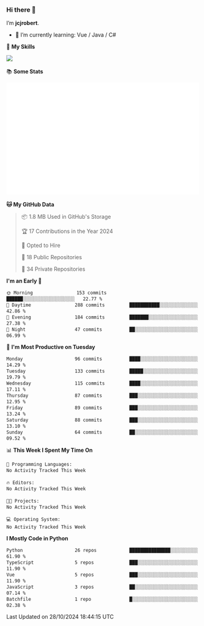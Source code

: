 ### Hi there 👋

I’m **jcjrobert**.

- 🌱 I’m currently learning: Vue / Java / C#

🌟 **My Skills**

![](https://img.shields.io/badge/-Python-3e74a2?style=flat-square&logo=Python&logoColor=fff)

📚 **Some Stats**

![](https://github.com/jcjrobert/github-stats/blob/master/generated/overview.svg)

<!--START_SECTION:waka-->
**🐱 My GitHub Data** 

> 📦 1.8 MB Used in GitHub's Storage 
 > 
> 🏆 17 Contributions in the Year 2024
 > 
> 💼 Opted to Hire
 > 
> 📜 18 Public Repositories 
 > 
> 🔑 34 Private Repositories 
 > 
**I'm an Early 🐤** 

```text
🌞 Morning                153 commits         ██████░░░░░░░░░░░░░░░░░░░   22.77 % 
🌆 Daytime                288 commits         ███████████░░░░░░░░░░░░░░   42.86 % 
🌃 Evening                184 commits         ███████░░░░░░░░░░░░░░░░░░   27.38 % 
🌙 Night                  47 commits          ██░░░░░░░░░░░░░░░░░░░░░░░   06.99 % 
```
📅 **I'm Most Productive on Tuesday** 

```text
Monday                   96 commits          ████░░░░░░░░░░░░░░░░░░░░░   14.29 % 
Tuesday                  133 commits         █████░░░░░░░░░░░░░░░░░░░░   19.79 % 
Wednesday                115 commits         ████░░░░░░░░░░░░░░░░░░░░░   17.11 % 
Thursday                 87 commits          ███░░░░░░░░░░░░░░░░░░░░░░   12.95 % 
Friday                   89 commits          ███░░░░░░░░░░░░░░░░░░░░░░   13.24 % 
Saturday                 88 commits          ███░░░░░░░░░░░░░░░░░░░░░░   13.10 % 
Sunday                   64 commits          ██░░░░░░░░░░░░░░░░░░░░░░░   09.52 % 
```


📊 **This Week I Spent My Time On** 

```text
💬 Programming Languages: 
No Activity Tracked This Week

🔥 Editors: 
No Activity Tracked This Week

🐱‍💻 Projects: 
No Activity Tracked This Week

💻 Operating System: 
No Activity Tracked This Week
```

**I Mostly Code in Python** 

```text
Python                   26 repos            ███████████████░░░░░░░░░░   61.90 % 
TypeScript               5 repos             ███░░░░░░░░░░░░░░░░░░░░░░   11.90 % 
Vue                      5 repos             ███░░░░░░░░░░░░░░░░░░░░░░   11.90 % 
JavaScript               3 repos             ██░░░░░░░░░░░░░░░░░░░░░░░   07.14 % 
Batchfile                1 repo              █░░░░░░░░░░░░░░░░░░░░░░░░   02.38 % 
```




 Last Updated on 28/10/2024 18:44:15 UTC
<!--END_SECTION:waka-->
